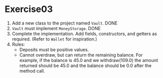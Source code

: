 # Exercise03

1. Add a new class to the project named `Vault`. DONE
2. `Vault` must implement `MoneyStorage`. DONE
3. Complete the implementation. Add fields, constructors, and getters as required.
    (Refer to `Wallet` for inspiration.)
4. Rules:
    - Deposits must be positive values.
    - Cannot overdraw, but can return the remaining balance. 
    For example, if the balance is 45.0 and we withdraw(109.0) 
    the amount returned should be 45.0 and the balance should be 0.0 after the method call.